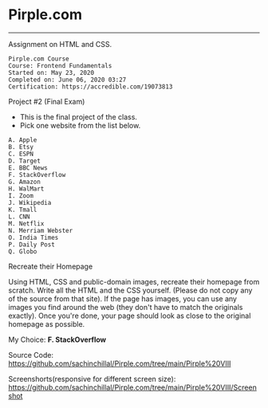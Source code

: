 # Pirple.com
---

Assignment on HTML and CSS.


```
Pirple.com Course
Course: Frontend Fundamentals
Started on: May 23, 2020 
Completed on: June 06, 2020 03:27
Certification: https://accredible.com/19073813
```

Project #2 (Final Exam)
  - This is the final project of the class.
  - Pick one website from the list below.
 
```
A. Apple
B. Etsy
C. ESPN
D. Target
E. BBC News
F. StackOverflow
G. Amazon
H. WalMart
I. Zoom
J. Wikipedia
K. Tmall
L. CNN
M. Netflix
N. Merriam Webster
O. India Times
P. Daily Post
Q. Globo
```

Recreate their Homepage

Using HTML, CSS and public-domain images, recreate their homepage from scratch. Write all the HTML and the CSS yourself. (Please do not copy any of the source from that site). If the page has images, you can use any images you find around the web (they don't have to match the originals exactly). Once you're done, your page should look as close to the original homepage as possible.

My Choice: **F. StackOverflow**

Source Code:
https://github.com/sachinchillal/Pirple.com/tree/main/Pirple%20VIII

Screenshorts(responsive for different screen size):
https://github.com/sachinchillal/Pirple.com/tree/main/Pirple%20VIII/Screenshot
